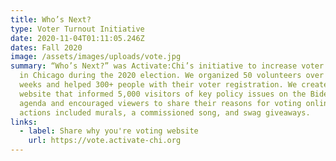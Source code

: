 ```yaml
---
title: Who’s Next?
type: Voter Turnout Initiative
date: 2020-11-04T01:11:05.246Z
dates: Fall 2020
image: /assets/images/uploads/vote.jpg
summary: “Who’s Next?” was Activate:Chi’s initiative to increase voter turnout
  in Chicago during the 2020 election. We organized 50 volunteers over three
  weeks and helped 300+ people with their voter registration. We created a
  website that informed 5,000 visitors of key policy issues on the Biden/Harris
  agenda and encouraged viewers to share their reasons for voting online. Other
  actions included murals, a commissioned song, and swag giveaways.
links:
  - label: Share why you're voting website
    url: https://vote.activate-chi.org
---
```

